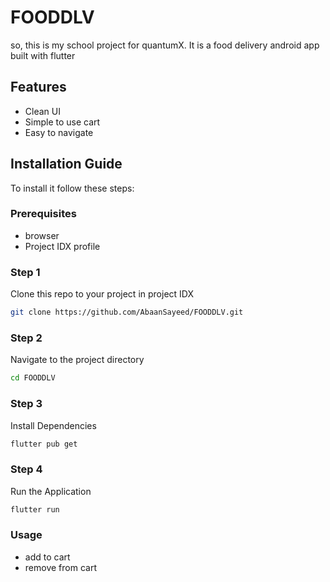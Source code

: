 # FOODDLV

so, this is my school project for quantumX. It is a food delivery android app built with flutter

## Features

- Clean UI
- Simple to use cart
- Easy to navigate

## Installation Guide
To install it follow these steps:

### Prerequisites
- browser
- Project IDX profile

### Step 1
Clone this repo to your project in project IDX 
```bash
git clone https://github.com/AbaanSayeed/FOODDLV.git

```
### Step 2
Navigate to the project directory
```bash
cd FOODDLV
```
### Step 3
Install Dependencies
```bash
flutter pub get
```
### Step 4
Run the Application
```bash
flutter run
```
### Usage
- add to cart
- remove from cart






